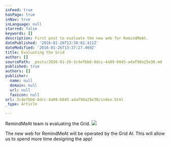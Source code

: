 ```yaml
---
inFeed: true
hasPage: true
inNav: true
inLanguage: null
starred: false
keywords: []
description: First post to evaluate the new web for RemindMeAt.
datePublished: '2016-01-26T13:38:02.411Z'
dateModified: '2016-01-26T13:37:27.489Z'
title: Evaluating the Grid
author: []
sourcePath: _posts/2016-01-26-3c4efbb6-8dcc-4a99-b045-a4af98a25e30.md
published: true
authors: []
publisher:
  name: null
  domain: null
  url: null
  favicon: null
url: 3c4efbb6-8dcc-4a99-b045-a4af98a25e30/index.html
_type: Article

---
```

RemindMeAt team is evaluating the Grid.
![](https://the-grid-user-content.s3-us-west-2.amazonaws.com/8cecabcd-c375-4262-acfa-df6d0ed372e8.png)

The new web for RemindMeAt will be operated by the Grid AI. This will allow us to spend more time designing the app!